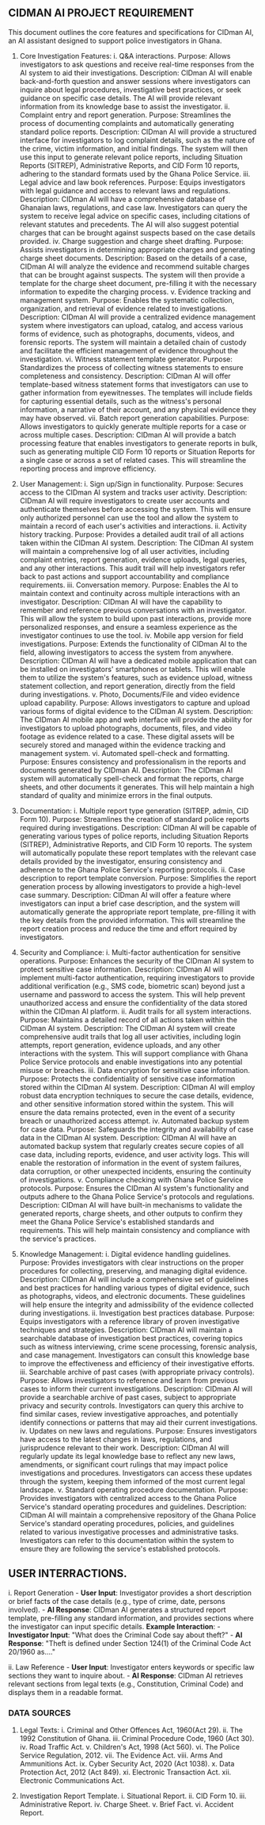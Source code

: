 ## CIDMAN AI PROJECT REQUIREMENT
This document outlines the core features and specifications for CIDman AI, an AI assistant designed to support police investigators in Ghana.
1. Core Investigation Features:
 i. Q&A interactions.
        Purpose: Allows investigators to ask questions and receive real-time responses from the AI system to aid their investigations.
        Description: CIDman AI will enable back-and-forth question and answer sessions where investigators can inquire about legal procedures, investigative best practices, or seek guidance on specific case details. The AI will provide relevant information from its knowledge base to assist the investigator.
 ii. Complaint entry and report generation.
        Purpose: Streamlines the process of documenting complaints and automatically generating standard police reports.
        Description: CIDman AI will provide a structured interface for investigators to log complaint details, such as the nature of the crime, victim information, and initial findings. The system will then use this input to generate relevant police reports, including Situation Reports (SITREP), Administrative Reports, and CID Form 10 reports, adhering to the standard formats used by the Ghana Police Service.
 iii. Legal advice and law book references.
        Purpose: Equips investigators with legal guidance and access to relevant laws and regulations.
        Description: CIDman AI will have a comprehensive database of Ghanaian laws, regulations, and case law. Investigators can query the system to receive legal advice on specific cases, including citations of relevant statutes and precedents. The AI will also suggest potential charges that can be brought against suspects based on the case details provided.
 iv. Charge suggestion and charge sheet drafting.
        Purpose: Assists investigators in determining appropriate charges and generating charge sheet documents.
        Description: Based on the details of a case, CIDman AI will analyze the evidence and recommend suitable charges that can be brought against suspects. The system will then provide a template for the charge sheet document, pre-filling it with the necessary information to expedite the charging process.
 v. Evidence tracking and management system.
        Purpose: Enables the systematic collection, organization, and retrieval of evidence related to investigations.
        Description: CIDman AI will provide a centralized evidence management system where investigators can upload, catalog, and access various forms of evidence, such as photographs, documents, videos, and forensic reports. The system will maintain a detailed chain of custody and facilitate the efficient management of evidence throughout the investigation.
 vi. Witness statement template generator.
        Purpose: Standardizes the process of collecting witness statements to ensure completeness and consistency.
        Description: CIDman AI will offer template-based witness statement forms that investigators can use to gather information from eyewitnesses. The templates will include fields for capturing essential details, such as the witness's personal information, a narrative of their account, and any physical evidence they may have observed.
 vii. Batch report generation capabilities.
        Purpose: Allows investigators to quickly generate multiple reports for a case or across multiple cases.
        Description: CIDman AI will provide a batch processing feature that enables investigators to generate reports in bulk, such as generating multiple CID Form 10 reports or Situation Reports for a single case or across a set of related cases. This will streamline the reporting process and improve efficiency.


2. User Management:
 i. Sign up/Sign in functionality.
        Purpose: Secures access to the CIDman AI system and tracks user activity.
        Description: CIDman AI will require investigators to create user accounts and authenticate themselves before accessing the system. This will ensure only authorized personnel can use the tool and allow the system to maintain a record of each user's activities and interactions.
 ii. Activity history tracking.
        Purpose: Provides a detailed audit trail of all actions taken within the CIDman AI system.
        Description: The CIDman AI system will maintain a comprehensive log of all user activities, including complaint entries, report generation, evidence uploads, legal queries, and any other interactions. This audit trail will help investigators refer back to past actions and support accountability and compliance requirements.
 iii. Conversation memory.
        Purpose: Enables the AI to maintain context and continuity across multiple interactions with an investigator.
        Description: CIDman AI will have the capability to remember and reference previous conversations with an investigator. This will allow the system to build upon past interactions, provide more personalized responses, and ensure a seamless experience as the investigator continues to use the tool.
 iv. Mobile app version for field investigations.
        Purpose: Extends the functionality of CIDman AI to the field, allowing investigators to access the system from anywhere.
        Description: CIDman AI will have a dedicated mobile application that can be installed on investigators' smartphones or tablets. This will enable them to utilize the system's features, such as evidence upload, witness statement collection, and report generation, directly from the field during investigations.
 v. Photo, Documents/File and video evidence upload capability.
        Purpose: Allows investigators to capture and upload various forms of digital evidence to the CIDman AI system.
        Description: The CIDman AI mobile app and web interface will provide the ability for investigators to upload photographs, documents, files, and video footage as evidence related to a case. These digital assets will be securely stored and managed within the evidence tracking and management system.
 vi. Automated spell-check and formatting.
        Purpose: Ensures consistency and professionalism in the reports and documents generated by CIDman AI.
        Description: The CIDman AI system will automatically spell-check and format the reports, charge sheets, and other documents it generates. This will help maintain a high standard of quality and minimize errors in the final outputs.


3. Documentation:
 i. Multiple report type generation (SITREP, admin, CID Form 10).
        Purpose: Streamlines the creation of standard police reports required during investigations.
        Description: CIDman AI will be capable of generating various types of police reports, including Situation Reports (SITREP), Administrative Reports, and CID Form 10 reports. The system will automatically populate these report templates with the relevant case details provided by the investigator, ensuring consistency and adherence to the Ghana Police Service's reporting protocols.
 ii. Case description to report template conversion.
        Purpose: Simplifies the report generation process by allowing investigators to provide a high-level case summary.
        Description: CIDman AI will offer a feature where investigators can input a brief case description, and the system will automatically generate the appropriate report template, pre-filling it with the key details from the provided information. This will streamline the report creation process and reduce the time and effort required by investigators.

4. Security and Compliance:
 i. Multi-factor authentication for sensitive operations.
        Purpose: Enhances the security of the CIDman AI system to protect sensitive case information.
        Description: CIDman AI will implement multi-factor authentication, requiring investigators to provide additional verification (e.g., SMS code, biometric scan) beyond just a username and password to access the system. This will help prevent unauthorized access and ensure the confidentiality of the data stored within the CIDman AI platform.
 ii. Audit trails for all system interactions.
        Purpose: Maintains a detailed record of all actions taken within the CIDman AI system.
        Description: The CIDman AI system will create comprehensive audit trails that log all user activities, including login attempts, report generation, evidence uploads, and any other interactions with the system. This will support compliance with Ghana Police Service protocols and enable investigations into any potential misuse or breaches.
 iii. Data encryption for sensitive case information.
        Purpose: Protects the confidentiality of sensitive case information stored within the CIDman AI system.
        Description: CIDman AI will employ robust data encryption techniques to secure the case details, evidence, and other sensitive information stored within the system. This will ensure the data remains protected, even in the event of a security breach or unauthorized access attempt.
 iv. Automated backup system for case data.
        Purpose: Safeguards the integrity and availability of case data in the CIDman AI system.
        Description: CIDman AI will have an automated backup system that regularly creates secure copies of all case data, including reports, evidence, and user activity logs. This will enable the restoration of information in the event of system failures, data corruption, or other unexpected incidents, ensuring the continuity of investigations.
 v. Compliance checking with Ghana Police Service protocols.
        Purpose: Ensures the CIDman AI system's functionality and outputs adhere to the Ghana Police Service's protocols and regulations.
        Description: CIDman AI will have built-in mechanisms to validate the generated reports, charge sheets, and other outputs to confirm they meet the Ghana Police Service's established standards and requirements. This will help maintain consistency and compliance with the service's practices.

6. Knowledge Management:
 i. Digital evidence handling guidelines.
        Purpose: Provides investigators with clear instructions on the proper procedures for collecting, preserving, and managing digital evidence.
        Description: CIDman AI will include a comprehensive set of guidelines and best practices for handling various types of digital evidence, such as photographs, videos, and electronic documents. These guidelines will help ensure the integrity and admissibility of the evidence collected during investigations.
 ii. Investigation best practices database.
        Purpose: Equips investigators with a reference library of proven investigative techniques and strategies.
        Description: CIDman AI will maintain a searchable database of investigation best practices, covering topics such as witness interviewing, crime scene processing, forensic analysis, and case management. Investigators can consult this knowledge base to improve the effectiveness and efficiency of their investigative efforts.
 iii. Searchable archive of past cases (with appropriate privacy controls).
        Purpose: Allows investigators to reference and learn from previous cases to inform their current investigations.
        Description: CIDman AI will provide a searchable archive of past cases, subject to appropriate privacy and security controls. Investigators can query this archive to find similar cases, review investigative approaches, and potentially identify connections or patterns that may aid their current investigations.
 iv. Updates on new laws and regulations.
        Purpose: Ensures investigators have access to the latest changes in laws, regulations, and jurisprudence relevant to their work.
        Description: CIDman AI will regularly update its legal knowledge base to reflect any new laws, amendments, or significant court rulings that may impact police investigations and procedures. Investigators can access these updates through the system, keeping them informed of the most current legal landscape.
 v. Standard operating procedure documentation.
        Purpose: Provides investigators with centralized access to the Ghana Police Service's standard operating procedures and guidelines.
        Description: CIDman AI will maintain a comprehensive repository of the Ghana Police Service's standard operating procedures, policies, and guidelines related to various investigative processes and administrative tasks. Investigators can refer to this documentation within the system to ensure they are following the service's established protocols.

## USER INTERRACTIONS.
 i. Report Generation
    - **User Input**: Investigator provides a short description or brief facts of the case details (e.g., type of crime, date, persons involved).
    - **AI Response**: CIDman AI generates a structured report template, pre-filling any standard information, and provides sections where the investigator can input specific details.
    **Example Interaction**:
    - **Investigator Input**: "What does the Criminal Code say about theft?"
    - **AI Response**: "Theft is defined under Section 124(1) of the Criminal Code Act 20/1960 as...."

ii. Law Reference
    - **User Input**: Investigator enters keywords or specific law sections they want to inquire about.
    - **AI Response**: CIDman AI retrieves relevant sections from legal texts (e.g., Constitution, Criminal Code) and displays them in a readable format.

### DATA SOURCES
 1. Legal Texts:
    i. Criminal and Other Offences Act, 1960(Act 29).
    ii. The 1992 Constitution of Ghana.
    iii. Criminal Procedure Code, 1960 (Act 30).
    iv. Road Traffic Act.
    v. Children's Act, 1998 (Act 560).
    vi. The Police Service Regulation, 2012.
    vii. The Evidence Act.
    viii. Arms And Ammunitions Act.
    ix. Cyber Security Act, 2020 (Act 1038).
    x. Data Protection Act, 2012 (Act 849).
    xi. Electronic Transaction Act.
    xii. Electronic Communications Act.

 2. Investigation Report Template.
    i. Situational Report.
    ii. CID Form 10.
    iii. Administrative Report.
    iv. Charge Sheet.
    v. Brief Fact.
    vi. Accident Report.
